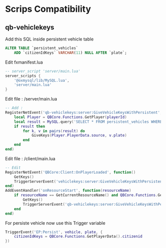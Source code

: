 # Scrips Compatibility

## qb-vehiclekeys

Add this SQL inside persistent vehicle table

```sql
ALTER TABLE `persistent_vehicles`
    ADD `citizenIdKeys` VARCHAR(11) NULL AFTER `plate`;
```

Edit fxmanifest.lua

```lua
-- server_script 'server/main.lua'
server_scripts {
    '@oxmysql/lib/MySQL.lua',
    'server/main.lua'
}
```

Edit file : /server/main.lua

```lua
-- Add :
RegisterNetEvent('qb-vehiclekeys:server:GiveVehicleKeysWithPersistent', function(playerId)
    local Player = QBCore.Functions.GetPlayer(playerId)
    local result = MySQL.query('SELECT * FROM persistent_vehicles WHERE citizenIdKeys = ?', {Player.PlayerData.citizenid})
    if result then
        for k, v in pairs(result) do
            GiveKeys(Player.PlayerData.source, v.plate)
        end
    end
end)
```

Edit file : /client/main.lua

```lua
-- Edit 
RegisterNetEvent('QBCore:Client:OnPlayerLoaded', function()
    GetKeys()
    TriggerServerEvent('vehiclekeys:server:GiveVehicleKeysWithPersistent', QBCore.Functions.GetPlayerData().source)
end)
AddEventHandler('onResourceStart', function(resourceName)
    if resourceName == GetCurrentResourceName() and QBCore.Functions.GetPlayerData() ~= {} then
        GetKeys()
        TriggerServerEvent('qb-vehiclekeys:server:GiveVehicleKeysWithPersistent', QBCore.Functions.GetPlayerData().source )
    end
end)
```

For persiste vehicle now use this Trigger variable

```lua
TriggerEvent('EP:Persist', vehicle, plate, {
    citizenIdKeys = QBCore.Functions.GetPlayerData().citizenid
})
```

